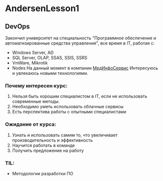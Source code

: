 # AndersenLesson1
## DevOps

Закончил университет на специальность "Программное обеспечение и автоматизированные средства управления", все время в IT, работая с:
  * Windows Server, AD
  * SQL Server, OLAP, SSAS, SSIS, SSRS
  * VmWare, Mikrotik
  * Nodes
На данный момент в компании [МедИнфоСервис](https://infomed.ck.ua/)
Интересуюсь и увлекаюсь новыми технологиями.

### Почему интересен курс:
1. Нельзя быть хорошим специалистом в IT, если не использовать современные методы.
2. Необходимо уметь использовать облачные сервисы
3. Есть перспектива работы с опытными специалистами

### Ожидание от курса:
1. Узнать и использовать самим то, что увеличивает производительность и эффективность
2. Научится работать в команде
3. Получить предложение на работу

### TIL:
* Методологии разработки ПО
